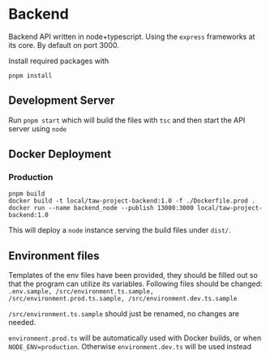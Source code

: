 # Backend

Backend API written in node+typescript. Using the `express` frameworks at its core. By default on port 3000.

Install required packages with
```
pnpm install
```

## Development Server

Run `pnpm start` which will build the files with `tsc` and then start the API server using `node`

## Docker Deployment
### Production
```
pnpm build
docker build -t local/taw-project-backend:1.0 -f ./Dockerfile.prod .
docker run --name backend_node --publish 13000:3000 local/taw-project-backend:1.0
```

This will deploy a `node` instance serving the build files under `dist/`.

## Environment files
Templates of the env files have been provided, they should be filled out so that the program can utilize its variables.
Following files should be changed: `.env.sample, /src/environment.ts.sample, /src/environment.prod.ts.sample, /src/environment.dev.ts.sample`

`/src/environment.ts.sample` should just be renamed, no changes are needed.

`environment.prod.ts` will be automatically used with Docker builds, or when `NODE_ENV=production`. Otherwise `environment.dev.ts` will be used instead

